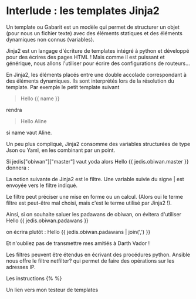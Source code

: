 
# Interlude  : les templates Jinja2


Un template ou Gabarit est un modèle qui permet de structurer un objet (pour nous un fichier texte) avec des éléments statiques et des éléments dynamiques non connus (variables). 

Jinja2 est un langage d'écriture de  templates intégré à python et développé pour des écrires des pages HTML  ! Mais comme il est puissant et générique, nous allons l'utiliser pour écrire des configurations de routeurs...

En Jinja2, les éléments placés entre une double accolade correspondant à des éléments dynamiques. Ils sont interprétés lors de la résolution du template. Par exemple le petit template suivant 

> Hello {{ name }}

rendra 

> Hello Aline

si name vaut Aline. 
  
 Un peu plus compliqué, Jinja2 consomme des variables structurées de type Json ou Yaml, en les combinant par un point.

Si 
jedis["obiwan"]["master"]  vaut yoda
alors
Hello {{ jedis.obiwan.master }}
donnera :


La notion suivante de Jinja2 est le filtre. Une variable suivie du signe | est envoyée vers le filtre indiqué.

Le filtre peut préciser une mise en forme ou un calcul. (Alors oui le terme filtre est peut-être mal choisi, mais c'est le terme utilisé par Jinja2 !).

Ainsi, si on souhaite saluer les padawans de obiwan, on évitera d'utiliser
Hello {{ jedis.obiwan.padawans }}
 
 on écrira plutôt :
 Hello {{ jedis.obiwan.padawans | join(',') }}

Et n'oubliez pas de transmettre mes amitiés à Darth Vador !


Les filtres peuvent être étendus en écrivant des procédures python. Ansible nous offre le filtre netfilter? qui  permet de faire des opérations sur les adresses IP.


Les instructions {% %}



 

Un lien vers mon testeur de templates

<!--stackedit_data:
eyJoaXN0b3J5IjpbLTEzNzk4MDk2NjIsMTYwMDI1NTA0NCwyMT
I5MjM4NTc3LDQ5NzI4MDMzNSw3MzA5OTgxMTZdfQ==
-->